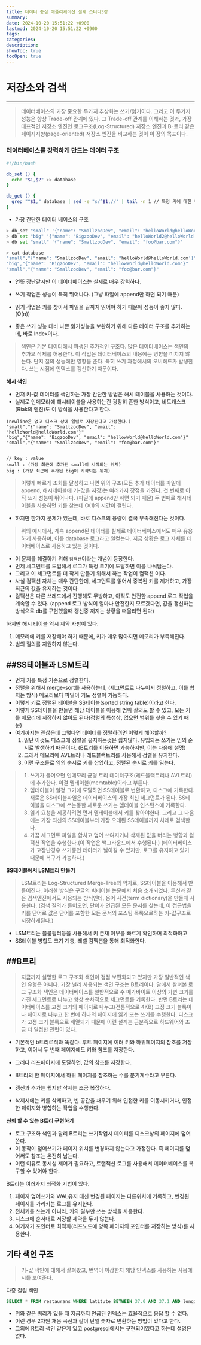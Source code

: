 ```yaml
---
title: 데이터 중심 애플리케이션 설계 스터디3장
summary: 
date: 2024-10-20 15:51:22 +0900
lastmod: 2024-10-20 15:51:22 +0900
tags: 
categories: 
description: 
showToc: true
tocOpen: true
---
```


# 저장소와 검색
---

> 데이터베이스의 가장 중요한 두가지 추상화는 쓰기/읽기이다.
> 그리고 이 두가지 성능은 항상 Trade-off 관계에 있다.
> 그 Trade-off 관계를 이해하는 것과, 가장 대표적인 저장소 엔진인 로그구조(Log-Structured) 저장소 엔진과 B-트리 같은 페이지지향(page-oriented) 
> 저장소 엔진을 비교하는 것이 이 장의 목표이다.

### 데이터베이스를 강력하게 만드는 데이터 구조

```bash
#!/bin/bash

db_set () {
  echo "$1,$2" >> database
}

db_get () {
  grep "^$1," database | sed -e "s/^$1,//" | tail -n 1 // 특정 키에 대한 마지막 값을 가져온다.
}
```

- 가장 간단한 데이터 베이스의 구조

```bash
> db_set "small" '{"name": "SmallzooDev", "email": "helloWorld@helloWorld.com"}'
> db set "big" '{"name": "BigzooDev", "email": "helloWorld2@helloWorld.com"}'
> db set "small" '{"name": "SmallzooDev", "email": "foo@bar.com"}'

> cat database
"small","{"name": "SmallzooDev", "email": "helloWorld@helloWorld.com'}"
"big","{"name": "BigzooDev", "email": "hellowWorld@helloWorld.com"}"
"small","{"name": "SmallzooDev", "email": "foo@bar.com"}"

```

- 언뜻 장난같지만 이 데이터베이스는 실제로 매우 강력하다.
- 쓰기 작업은 성능이 특히 뛰어나다. (그냥 파일에 append만 하면 되기 때문)
- 읽기 작업은 키를 찾아서 파일을 끝까지 읽어야 하기 때문에 성능이 좋지 않다.(O(n))

- 좋은 쓰기 성능 대비 나쁜 읽기성능을 보완하기 위해 다른 데이터 구조를 추가하는데, 바로 Index이다.

> 색인은 기본 데이터에서 파생된 추가적인 구조다.
> 많은 데이터베이스는 색인의 추가오 삭제를 허용한다.
> 이 작업은 데이터베이스의 내용에는 영향을 미치지 않는다.
> 단지 질의 성능에만 영향을 준다.
> 특히 쓰기 과정에서의 오버헤드가 발생한다. 쓰는 시점에 인덱스를 갱신하기 때문이다.

**해시 색인**

- 먼저 키-값 데이터를 색인하는 가장 간단한 방법은 해시 테이블을 사용하는 것이다.
- 실제로 인메모리에 해시테이블을 사용하는건 굉장히 흔한 방식이고, 비트캐스크(Riak의 엔진)도 이 방식을 사용한다고 한다.

```
(newline은 없고 디스크 상에 일렬로 저장된다고 가정한다.)
"small","{"name": "SmallzooDev", "email": "helloWorld@helloWorld.com'}" 
"big","{"name": "BigzooDev", "email": "hellowWorld@helloWorld.com"}"
"small","{"name": "SmallzooDev", "email": "foo@bar.com"}"


// key : value 
small : (가장 최근에 추가된 small이 시작되는 위치)
big : (가장 최근에 추가된 big이 시작되는 위치)
```
> 이렇게 빠르게 조회를 달성하고 나면 위의 구조(모든 추가 데이터를 파일에 append, 해시테이블에 키-값을 저장)는 여러가지 장점을 가진다.
> 첫 번째로 아직 쓰기 성능이 뛰어나다. (파일에 append만 하면 되기 때문)
> 두 번째로 해시테이블을 사용하면 키를 찾는데 O(1)의 시간이 걸린다.

- 하지만 한가지 문제가 있는데, 바로 디스크의 용량이 결국 부족해진다는 것이다.
> 위의 예시에서, 계속 append된 데이터를 실제로 데이터베이스에서도 매우 유용하게 사용하며,
> 이를 database 로그라고 일컫는다.
> 지금 상황은 로그 자체를 데이터베이스로 사용하고 있는 것이다.

- 이 문제를 해결하기 위해 `컴팩션`이라는 개념이 등장한다.
- 먼제 세그먼트를 도입해서 로그가 특정 크기에 도달하면 이를 나눠담는다.
- 그리고 이 세그먼트를 더 작게 만들기 위해서 하는 작업이 컴팩션 이다.
- 사실 컴팩션 자체는 매우 간단한데, 세그먼트를 읽어서 중복된 키를 제거하고, 가장 최근의 값을 유지하는 것이다.
- 컴팩션은 다른 쓰레드에서 진행해도 무방하고, 아직도 안전한 append 로그 작업을 계속할 수 있다. (append 로그 방식이 얼마나 안전한지 모르겠다면, 값을 갱신하는 방식으로 db를 구현했을때 갱신중 꺼지는 상황을 떠울리면 된다)

하지만 해시 테이블 역시 제약 사항이 있다.
1. 메모리에 키를 저장해야 하기 때문에, 키가 매우 많아지면 메모리가 부족해진다.
2. 범의 질의를 지원하지 않는다.


##SS테이블과 LSM트리
---

- 먼지 키를 특정 기준으로 정렬한다.
- 정렬을 위해서 merge-sort를 사용하는데, (세그먼트로 나누어서 정렬하고, 이를 합치는 방식) 메모리보다 파일이 커도 정렬이 가능하다.
- 이렇게 키로 정렬된 테이블을 SS테이블(sorted string table)이라고 한다.
- 이렇게 SS테이블을 만들면 해당 테이블을 이용해 범위 질의도 할 수 있고, 모든 키를 메모리에 저장하지 않아도 된다(정렬의 특성상, 없으면 범위를 찾을 수 있기 때문)
- 여기까지는 괜찮은데 그렇다면 데이터를 정렬하려면 어떻게 해야할까?
  1. 일단 이것도 디스크에 정렬을 유지하는것은 쉽지않다. 유입되는 쓰기는 임의 순서로 발생하기 때문이다. (B트리를 이용하면 가능하지만, 이는 다음에 설명)
  2. 그래서 메모리에 AVL트리나 레드블랙트리를 사용해서 정렬을 유지한다.
  3. 이런 구조들로 임의 순서로 키를 삽입하고, 정렬된 순서로 키를 읽는다.

> 1. 쓰기가 들어오면 인메모리 균형 트리 데이터구조(레드블랙트리나 AVL트리)에 추가한다. 이걸 멤테이블(memtable)이라고 부른다.
> 2. 멤테이블이 일정 크기에 도달하면 SS테이블로 변환하고, 디스크에 기록한다. 새로운 SS테이블파일은 데이터베이스의 가장 최신 세그먼트가 된다. SS테이블을 디스크에 쓰는동한 새로운 쓰기는 멤테이블 인스턴스에 기록한다.
> 3. 읽기 요청을 제공하려면 먼저 멤테이블에서 키를 찾아야한다. 그리고 그 다음에는 가장 최신의 SS테이블부터 가장 오래된 SS테이블까지 차례로 검색한다.
> 4. 가끔 세그먼트 파일을 합치고 덮어 쓰여지거나 삭제된 값을 버리는 병합과 컴팩션 작업을 수행한다.(이 작업은 백그라운드에서 수행된다.)
> (데이터베이스가 고장난경우 쓰기중인 데이터가 날아갈 수 있지만, 로그를 유지하고 있기 때문에 복구가 가능하다.)

**SS테이블에서 LSM트리 만들기**
> LSM트리는 Log-Structured Merge-Tree의 약자로, SS테이블을 이용해서 만들어진다.
> 이러한 방식은 구글의 빅테이블 논문에서 처음 소개되었다.
> 루신과 같은 검색엔진에서도 사용되는 방식인데, 용어 사전(term dictionary)을 만들때 사용한다.
> (검색 질의가 들어오면, 단어가 언급된 모든 문서를 찾는데, 이 접근법을 키를 단어로 값은 단어를 포함한 모든 문서의 포스팅 목록으로하는 키-값구조로 저장하게된다.)

- LSM트리는 블룸필터등을 사용해서 키 존재 여부를 빠르게 확인하며 최적화하고
- SS테이블 병합도 크기 계층, 레벨 컴팩션을 통해 최적화한다.


##B트리
---
> 지금까지 설명한 로그 구조화 색인이 점점 보편화되고 있지만 가장 일반적인 색인 유형은 아니다.
> 가장 널리 사용되는 색인 구조는 B트리이다.
> 알에서 살펴본 로그 구조화 색인은 데이터베이스를 일반적으로 수 메가바이트 이상의 가변 크기를 가진 세그먼트로 나누고
> 항상 순차적으로 세그먼트를 기록한다. 반면 B트리는 데이터베이스를 고정 크기의 페이지로 나누고(전통적으로 4KB) 고정 크기 블록이나 페이지로 나누고
> 한 번에 하나의 페이지에 읽기 또는 쓰기를 수행한다.
> 디스크가 고정 크기 블록으로 배열되기 때문에 이런 설계는 근분족으로 하드웨어와 조금 더 밀접한 관련이 있다.

- 기본적인 b트리로직과 똑같다. 루트 페이지에 여러 키와 하위페이지의 참조를 저장하고, 이어서 두 번째 페이지에도 키와 참조를 저장한다.
- 그러다 리프페이지에 도달하면, 값의 참조를 저장한다.

- B트리의 한 페이지에서 하위 페이지를 참조하는 수를 분기계수라고 부른다.
- 갱신과 추가는 쉽지만 삭제는 조금 복잡하다.
- 삭제시에는 키를 삭제하고, 빈 공간을 채우기 위해 인접한 키를 이동시키거나, 인접한 페이지와 병합하는 작업을 수행한다.

**신뢰 할 수 있는 B트리 구현하기**
- 로그 구조화 색인과 달리 B트리는 쓰기작업시 데이터를 디스크상의 페이지에 덮어쓴다.
- 이 동작이 덮어쓰기가 페이지 위치를 변경하지 않는다고 가정한다. 즉 페이지를 덮어써도 참조는 온전히 남는다.
- 이런 이유로 동시성 제어가 필요하고, 트랜잭션 로그를 사용해서 데이터베이스를 복구할 수 있어야 한다.

B트리는 여러가지 최적화 기법이 있다.
1. 페이지 덮어쓰기와 WAL유지 대신 변경된 페이지는 다른위치에 기록하고, 변경된 페이지를 가리키는 로그를 유지한다.
2. 전체키를 쓰는게 아니라, 키의 일부만 쓰는 방식을 사용한다.
3. 디스크에 순서대로 저장할 제약을 두지 않는다.
4. 여기저기 포인터로 최적화(리프노드에 양쪽 페이지의 포인터를 저장하는 방식)를 사용한다.


## 기타 색인 구조
> 키-값 색인에 대해서 살펴봤고,
> 번역이 이상한지 해당 인덱스를 사용하는 사용예시를 보여준다.

다중 칼럼 색인

```sql
SELECT * FROM restaurans WHERE latitute BETWEEN 37.0 AND 37.1 AND longitude BETWEEN -122.0 AND -121.9;
```

- 위와 같은 쿼리가 있을 때 지금까지 언급된 인덱스는 효율적으로 응답 할 수 없다.
- 이런 경우 2차원 채움 곡선과 같이 단일 숫자로 변환하는 방법이 있다고 한다.
- 그외에 R트리 색인 같은게 있고 postgresql에서는 구현되어있다고 하는데 설명은 없다.




